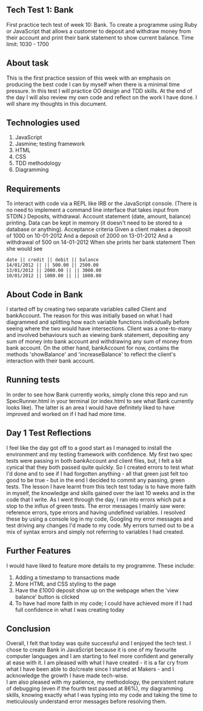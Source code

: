 ## Tech Test 1: Bank
First practice tech test of week 10: Bank. To create a programme using Ruby or JavaScript that allows a customer to deposit and withdraw money from their account and print their bank statement to show current balance.
Time limit: 1030 - 1700

## About task
This is the first practice session of this week with an emphasis on producing the best code I can by myself when there is a minimal time pressure.
In this test I will practice OO design and TDD skills. At the end of the day I will also review my own code and reflect on the work I have done. I will share my thoughts in this document.

## Technologies used
1. JavaScript
2. Jasmine; testing framework
3. HTML
4. CSS 
5. TDD methodology
6. Diagramming

## Requirements
To interact with code via a REPL like IRB or the JavaScript console. (There is no need to implement a command line interface that takes input from STDIN.) Deposits, withdrawal. Account statement (date, amount, balance) printing. Data can be kept in memory (it doesn't need to be stored to a database or anything). Acceptance criteria
Given a client makes a deposit of 1000 on 10-01-2012 And a deposit of 2000 on 13-01-2012 And a withdrawal of 500 on 14-01-2012 When she prints her bank statement Then she would see

````
date || credit || debit || balance
14/01/2012 || || 500.00 || 2500.00
13/01/2012 || 2000.00 || || 3000.00
10/01/2012 || 1000.00 || || 1000.00
````

## About Code in Bank
I started off by creating two separate variables called Client and bankAccount. The reason for this was initially based on what I had diagrammed and splitting how each variable functions individually before seeing where the two would have intersections.
Client was a one-to-many and involved behaviours such as viewing bank statement, depositing any sum of money into bank account and withdrawing any sum of money from bank account.
On the other hand, bankAccount for now, contains the methods 'showBalance' and 'increaseBalance' to reflect the client's interaction with their bank account.

## Running tests
In order to see how Bank currently works, simply clone this repo and run SpecRunner.html in your terminal (or index.html to see what Bank currently looks like). The latter is an area I would have definitely liked to have improved and worked on if I had had more time. 

## Day 1 Test Reflections
I feel like the day got off to a good start as I managed to install the environment and my testing framework with confidence. 
My first two spec tests were passing in both bankAccount and client files, but, I felt a bit cynical that they both passed quite quickly. So I created errors to test what I'd done and to see if I had forgotten anything - all that green just felt too good to be true - but in the end I decided to commit any passing, green tests.
The lesson I have learnt from this tech test today is to have more faith in myself, the knowledge and skills gained over the last 10 weeks and in the code that I write.
As I went through the day, I ran into errors which put a stop to the influx of green tests. The error messages I mainly saw were: reference errors, type errors and having undefined variables. I resolved these by using a console log in my code, Googling my error messages and test driving any changes I'd made to my code. My errors turned out to be a mix of syntax errors and simply not referring to variables I had created.

## Further Features
I would have liked to feature more details to my programme. These include:
1. Adding a timestamp to transactions made
2. More HTML and CSS styling to the page
3. Have the £1000 deposit show up on the webpage when the 'view balance' button is clicked
4. To have had more faith in my code; I could have achieved more if I had full confidence in what I was creating today

## Conclusion
Overall, I felt that today was quite successful and I enjoyed the tech test. I chose to create Bank in JavaScript because it is one of my favourite computer languages and I am starting to feel more confident and generally at ease with it. 
I am pleased with what I have created - it is a far cry from what I have been able to do/create since I started at Makers - and I acknowledge the growth I have made tech-wise.\
I am also pleased with my patience, my methodology, the persistent nature of debugging (even if the fourth test passed at 86%), my diagramming skills, knowing exactly what I was typing into my code and taking the time to meticulously understand error messages before resolving them.



